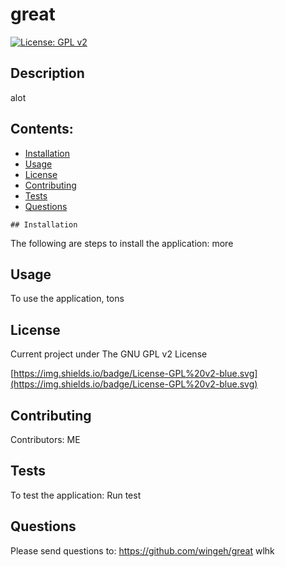 # great
  [![License: GPL v2](https://img.shields.io/badge/License-GPL%20v2-blue.svg)](https://img.shields.io/badge/License-GPL%20v2-blue.svg)
  ## Description
  alot
  ## Contents: 
   * [Installation](##Installation)
   * [Usage](##Usage)
   * [License](##License)
   * [Contributing](##Contributing)
   * [Tests](##Tests)
   * [Questions](##Questions)
   
    ## Installation
   The following are steps to install the application: more
  ## Usage 
   To use the application, tons 
  ## License 
   Current project under The GNU GPL v2 License
  
   [https://img.shields.io/badge/License-GPL%20v2-blue.svg](https://img.shields.io/badge/License-GPL%20v2-blue.svg)
  ## Contributing
  Contributors: ME
  ## Tests
  To test the application: Run test
  ## Questions
  Please send questions to:
  https://github.com/wingeh/great
  wlhk 

